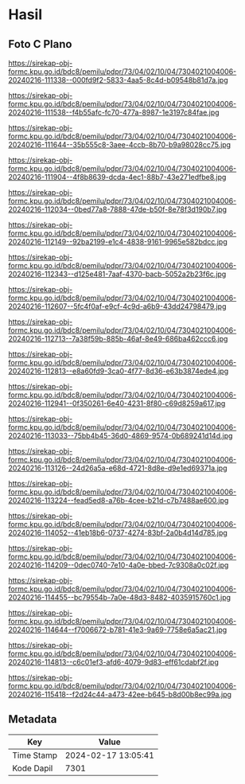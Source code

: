 # Hasil

## Foto C Plano

https://sirekap-obj-formc.kpu.go.id/bdc8/pemilu/pdpr/73/04/02/10/04/7304021004006-20240216-111338--000fd9f2-5833-4aa5-8c4d-b09548b81d7a.jpg

https://sirekap-obj-formc.kpu.go.id/bdc8/pemilu/pdpr/73/04/02/10/04/7304021004006-20240216-111538--f4b55afc-fc70-477a-8987-1e3197c84fae.jpg

https://sirekap-obj-formc.kpu.go.id/bdc8/pemilu/pdpr/73/04/02/10/04/7304021004006-20240216-111644--35b555c8-3aee-4ccb-8b70-b9a98028cc75.jpg

https://sirekap-obj-formc.kpu.go.id/bdc8/pemilu/pdpr/73/04/02/10/04/7304021004006-20240216-111904--4f8b8639-dcda-4ec1-88b7-43e271edfbe8.jpg

https://sirekap-obj-formc.kpu.go.id/bdc8/pemilu/pdpr/73/04/02/10/04/7304021004006-20240216-112034--0bed77a8-7888-47de-b50f-8e78f3d190b7.jpg

https://sirekap-obj-formc.kpu.go.id/bdc8/pemilu/pdpr/73/04/02/10/04/7304021004006-20240216-112149--92ba2199-e1c4-4838-9161-9965e582bdcc.jpg

https://sirekap-obj-formc.kpu.go.id/bdc8/pemilu/pdpr/73/04/02/10/04/7304021004006-20240216-112343--d125e481-7aaf-4370-bacb-5052a2b23f6c.jpg

https://sirekap-obj-formc.kpu.go.id/bdc8/pemilu/pdpr/73/04/02/10/04/7304021004006-20240216-112607--5fc4f0af-e9cf-4c9d-a6b9-43dd24798479.jpg

https://sirekap-obj-formc.kpu.go.id/bdc8/pemilu/pdpr/73/04/02/10/04/7304021004006-20240216-112713--7a38f59b-885b-46af-8e49-686ba462ccc6.jpg

https://sirekap-obj-formc.kpu.go.id/bdc8/pemilu/pdpr/73/04/02/10/04/7304021004006-20240216-112813--e8a60fd9-3ca0-4f77-8d36-e63b3874ede4.jpg

https://sirekap-obj-formc.kpu.go.id/bdc8/pemilu/pdpr/73/04/02/10/04/7304021004006-20240216-112941--0f350261-6e40-4231-8f80-c69d8259a617.jpg

https://sirekap-obj-formc.kpu.go.id/bdc8/pemilu/pdpr/73/04/02/10/04/7304021004006-20240216-113033--75bb4b45-36d0-4869-9574-0b689241d14d.jpg

https://sirekap-obj-formc.kpu.go.id/bdc8/pemilu/pdpr/73/04/02/10/04/7304021004006-20240216-113126--24d26a5a-e68d-4721-8d8e-d9e1ed69371a.jpg

https://sirekap-obj-formc.kpu.go.id/bdc8/pemilu/pdpr/73/04/02/10/04/7304021004006-20240216-113224--fead5ed8-a76b-4cee-b21d-c7b7488ae600.jpg

https://sirekap-obj-formc.kpu.go.id/bdc8/pemilu/pdpr/73/04/02/10/04/7304021004006-20240216-114052--41eb18b6-0737-4274-83bf-2a0b4d14d785.jpg

https://sirekap-obj-formc.kpu.go.id/bdc8/pemilu/pdpr/73/04/02/10/04/7304021004006-20240216-114209--0dec0740-7e10-4a0e-bbed-7c9308a0c02f.jpg

https://sirekap-obj-formc.kpu.go.id/bdc8/pemilu/pdpr/73/04/02/10/04/7304021004006-20240216-114455--bc79554b-7a0e-48d3-8482-4035915760c1.jpg

https://sirekap-obj-formc.kpu.go.id/bdc8/pemilu/pdpr/73/04/02/10/04/7304021004006-20240216-114644--f7006672-b781-41e3-9a69-7758e6a5ac21.jpg

https://sirekap-obj-formc.kpu.go.id/bdc8/pemilu/pdpr/73/04/02/10/04/7304021004006-20240216-114813--c6c01ef3-afd6-4079-9d83-eff61cdabf2f.jpg

https://sirekap-obj-formc.kpu.go.id/bdc8/pemilu/pdpr/73/04/02/10/04/7304021004006-20240216-115418--f2d24c44-a473-42ee-b645-b8d00b8ec99a.jpg


## Metadata

| Key        | Value               |
| ---------- | ------------------- |
| Time Stamp | 2024-02-17 13:05:41 |
| Kode Dapil | 7301                |



